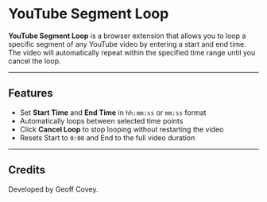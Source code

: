 # YouTube Segment Loop

**YouTube Segment Loop** is a browser extension that allows you to loop a specific segment of any YouTube video by entering a start and end time. The video will automatically repeat within the specified time range until you cancel the loop.

---

## Features

- Set **Start Time** and **End Time** in `hh:mm:ss` or `mm:ss` format
- Automatically loops between selected time points
- Click **Cancel Loop** to stop looping without restarting the video
- Resets Start to `0:00` and End to the full video duration

---

## Credits

Developed by Geoff Covey.

